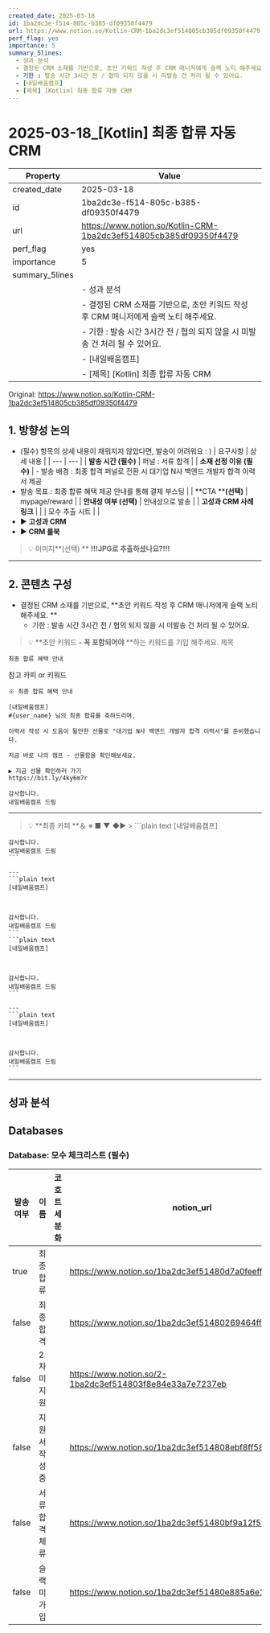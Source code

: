 ```yaml
---
created_date: 2025-03-18
id: 1ba2dc3e-f514-805c-b385-df09350f4479
url: https://www.notion.so/Kotlin-CRM-1ba2dc3ef514805cb385df09350f4479
perf_flag: yes
importance: 5
summary_5lines:
  - 성과 분석
  - 결정된 CRM 소재를 기반으로, 초안 키워드 작성 후 CRM 매니저에게 슬랙 노티 해주세요.
  - 기한 : 발송 시간 3시간 전 / 협의 되지 않을 시 미발송 건 처리 될 수 있어요.
  - [내일배움캠프]
  - [제목] [Kotlin] 최종 합류 자동 CRM
---
```


# 2025-03-18_[Kotlin] 최종 합류 자동 CRM

| Property | Value |
| --- | --- |
| created_date | 2025-03-18 |
| id | 1ba2dc3e-f514-805c-b385-df09350f4479 |
| url | https://www.notion.so/Kotlin-CRM-1ba2dc3ef514805cb385df09350f4479 |
| perf_flag | yes |
| importance | 5 |
| summary_5lines | |
|  | - 성과 분석 |
|  | - 결정된 CRM 소재를 기반으로, 초안 키워드 작성 후 CRM 매니저에게 슬랙 노티 해주세요. |
|  | - 기한 : 발송 시간 3시간 전 / 협의 되지 않을 시 미발송 건 처리 될 수 있어요. |
|  | - [내일배움캠프] |
|  | - [제목] [Kotlin] 최종 합류 자동 CRM |

Original: https://www.notion.so/Kotlin-CRM-1ba2dc3ef514805cb385df09350f4479

## **1.  방향성 논의**
- (필수) 항목의 상세 내용이 채워지지 않았다면, 발송이 어려워요 : )
| 요구사항 | 상세 내용 |
| --- | --- |
| **발송 시간 (필수)** | 퍼널 : 서류 합격 |
| **소재 선정 이유 (필수)** | - 발송 배경 : 최종 합격 퍼널로 전환 시 대기업 N사 백엔드 개발자 합격 이력서 제공
- 발송 목표 : 최종 합류 혜택 제공 안내를 통해 결제 부스팅 |
| **CTA ****(선택)** | mypage/reward |
| **안내성 여부 (선택)** | 안내성으로 발송 |
| **고성과 CRM 사례 링크** |  |
| 모수 추출 시트 |  |
- ▶ **고성과 CRM**
- ▶ **CRM 룰북**
> 💡 이미지**(선택)  ** **!!!JPG로 추출하셨나요?!!!**

---

## 2. 콘텐츠 구성
- 결정된 CRM 소재를 기반으로, **초안 키워드 작성 후 CRM 매니저에게 슬랙 노티 해주세요. **
  - 기한 : 발송 시간 3시간 전 / 협의 되지 않을 시 미발송 건 처리 될 수 있어요.
> 💡 **초안 키워드 
**- 꼭 포함되어야** **하는 키워드를 기입 해주세요. 
제목
```plain text
최종 합류 혜택 안내
```
참고 카피 or 키워드
```plain text
※ 최종 합류 혜택 안내

[내일배움캠프]
#{user_name} 님의 최종 합류를 축하드리며,

이력서 작성 시 도움이 될만한 선물로 "대기업 N사 백엔드 개발자 합격 이력서"를 준비했습니다.

지금 바로 나의 캠프 - 선물함을 확인해보세요.

▶ 지금 선물 확인하러 가기
https://bit.ly/4ky6m7r

감사합니다.
내일배움캠프 드림
```

---
> 💡 **최종 카피 **＆ ※ ■ ▼ ◆▶ >
    ```plain text
    [내일배움캠프]
    
    
    
    감사합니다.
    내일배움캠프 드림
    ```

    ---
    ```plain text
    [내일배움캠프]
    
    
    
    감사합니다.
    내일배움캠프 드림
    ```
    ```plain text
    [내일배움캠프]
    
    
    
    감사합니다.
    내일배움캠프 드림
    ```

    ---
    ```plain text
    [내일배움캠프]
    
    
    
    감사합니다.
    내일배움캠프 드림
    ```

---

## 성과 분석

## Databases

### Database: 모수 체크리스트 (필수)

| 발송 여부 | 이름 | 코호트 세분화 | notion_url |
| --- | --- | --- | --- |
| true | 최종 합류 |  | https://www.notion.so/1ba2dc3ef51480d7a0feeff69c8ecd6c |
| false | 최종 합격 |  | https://www.notion.so/1ba2dc3ef51480269464fffefb4a2068 |
| false | 2차 미지원 |  | https://www.notion.so/2-1ba2dc3ef514803f8e84e33a7e7237eb |
| false | 지원서 작성 중 |  | https://www.notion.so/1ba2dc3ef514808ebf8ff5837967ff85 |
| false | 서류 합격 체류 |  | https://www.notion.so/1ba2dc3ef51480bf9a12f5f41a90a3c9 |
| false | 슬랙미가입 |  | https://www.notion.so/1ba2dc3ef51480e885a6e1f725810763 |
